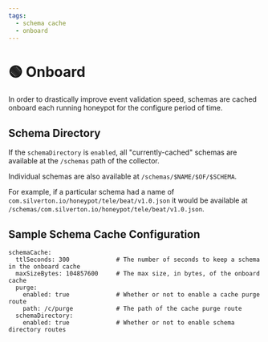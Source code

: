 ```yaml
---
tags:
  - schema cache
  - onboard
---
```


# 🟢 Onboard

In order to drastically improve event validation speed, schemas are cached onboard each running honeypot for the configure period of time.


## Schema Directory

If the `schemaDirectory` is `enabled`, all "currently-cached" schemas are available at the `/schemas` path of the collector.

Individual schemas are also available at `/schemas/$NAME/$OF/$SCHEMA`.

For example, if a particular schema had a name of `com.silverton.io/honeypot/tele/beat/v1.0.json` it would be available at `/schemas/com.silverton.io/honeypot/tele/beat/v1.0.json`.


## Sample Schema Cache Configuration
```
schemaCache:
  ttlSeconds: 300             # The number of seconds to keep a schema in the onboard cache
  maxSizeBytes: 104857600     # The max size, in bytes, of the onboard cache
  purge:
    enabled: true             # Whether or not to enable a cache purge route
    path: /c/purge            # The path of the cache purge route
  schemaDirectory:
    enabled: true             # Whether or not to enable schema directory routes
```
